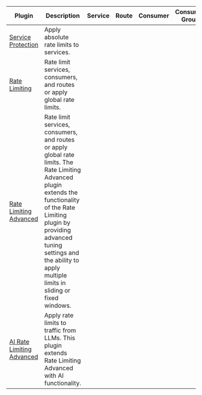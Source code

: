 Plugin | Description | Service | Route | Consumer | Consumer Group
-------|-------------|---------|-------|----------|----------------
[Service Protection](/hub/kong-inc/service-protection/) | Apply absolute rate limits to services. | <i class="fa fa-check"></i> | <i class="fa fa-times"></i> | <i class="fa fa-times"></i> | <i class="fa fa-times"></i>
[Rate Limiting](/hub/kong-inc/rate-limiting/) | Rate limit services, consumers, and routes or apply global rate limits. | <i class="fa fa-check"></i>  | <i class="fa fa-check"></i>  | <i class="fa fa-check"></i>  | <i class="fa fa-check"></i> 
[Rate Limiting Advanced](/hub/kong-inc/rate-limiting-advanced/) | Rate limit services, consumers, and routes or apply global rate limits. The Rate Limiting Advanced plugin extends the functionality of the Rate Limiting plugin by providing advanced tuning settings and the ability to apply multiple limits in sliding or fixed windows. | <i class="fa fa-check"></i>  | <i class="fa fa-check"></i>  | <i class="fa fa-check"></i>  | <i class="fa fa-check"></i> 
[AI Rate Limiting Advanced](/hub/kong-inc/ai-rate-limiting-advanced/) | Apply rate limits to traffic from LLMs. This plugin extends Rate Limiting Advanced with AI functionality. | <i class="fa fa-check"></i>  | <i class="fa fa-check"></i>  | <i class="fa fa-check"></i>  | <i class="fa fa-check"></i> 